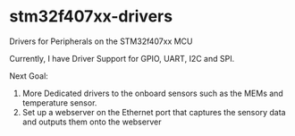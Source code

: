 # stm32f407xx-drivers
Drivers for Peripherals on the STM32f407xx MCU

Currently, I have Driver Support for GPIO, UART, I2C and SPI.

Next Goal:
  1. More Dedicated drivers to the onboard sensors such as the MEMs and temperature sensor.
  2. Set up a webserver on the Ethernet port that captures the sensory data and outputs them onto the webserver
  
